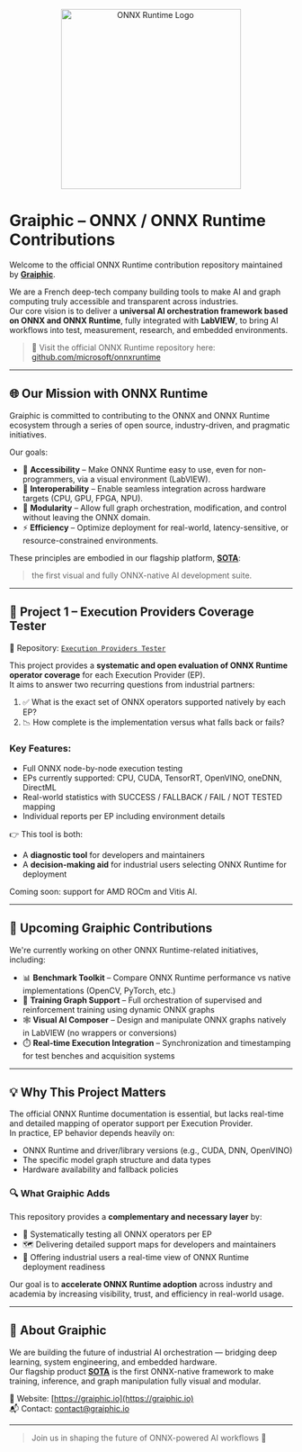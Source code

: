<p align="center">
  <img src="https://github.com/microsoft/onnxruntime/raw/main/docs/images/ONNX_Runtime_logo_dark.png" alt="ONNX Runtime Logo" width="320"/>
</p>

# Graiphic – ONNX / ONNX Runtime Contributions

Welcome to the official ONNX Runtime contribution repository maintained by **[Graiphic](https://graiphic.io/)**.

We are a French deep-tech company building tools to make AI and graph computing truly accessible and transparent across industries.  
Our core vision is to deliver a **universal AI orchestration framework based on ONNX and ONNX Runtime**, fully integrated with **LabVIEW**, to bring AI workflows into test, measurement, research, and embedded environments.

> 🔗 Visit the official ONNX Runtime repository here: [github.com/microsoft/onnxruntime](https://github.com/microsoft/onnxruntime)

---

## 🌐 Our Mission with ONNX Runtime

Graiphic is committed to contributing to the ONNX and ONNX Runtime ecosystem through a series of open source, industry-driven, and pragmatic initiatives.

Our goals:
- 🧩 **Accessibility** – Make ONNX Runtime easy to use, even for non-programmers, via a visual environment (LabVIEW).
- 🔌 **Interoperability** – Enable seamless integration across hardware targets (CPU, GPU, FPGA, NPU).
- 🧱 **Modularity** – Allow full graph orchestration, modification, and control without leaving the ONNX domain.
- ⚡ **Efficiency** – Optimize deployment for real-world, latency-sensitive, or resource-constrained environments.

These principles are embodied in our flagship platform, [**SOTA**](https://graiphic.io/download/):  
> the first visual and fully ONNX-native AI development suite.

---

## 🔎 Project 1 – Execution Providers Coverage Tester

📍 Repository: [`Execution Providers Tester`](./Execution%20Providers%20Tester/)

This project provides a **systematic and open evaluation of ONNX Runtime operator coverage** for each Execution Provider (EP).  
It aims to answer two recurring questions from industrial partners:

1. ✅ What is the exact set of ONNX operators supported natively by each EP?  
2. 📉 How complete is the implementation versus what falls back or fails?

### Key Features:
- Full ONNX node-by-node execution testing
- EPs currently supported: CPU, CUDA, TensorRT, OpenVINO, oneDNN, DirectML
- Real-world statistics with SUCCESS / FALLBACK / FAIL / NOT TESTED mapping
- Individual reports per EP including environment details

👉 This tool is both:
- A **diagnostic tool** for developers and maintainers
- A **decision-making aid** for industrial users selecting ONNX Runtime for deployment

Coming soon: support for AMD ROCm and Vitis AI.

---

## 🚧 Upcoming Graiphic Contributions

We're currently working on other ONNX Runtime-related initiatives, including:

- 📊 **Benchmark Toolkit** – Compare ONNX Runtime performance vs native implementations (OpenCV, PyTorch, etc.)  
- 🧠 **Training Graph Support** – Full orchestration of supervised and reinforcement training using dynamic ONNX graphs  
- 🕸️ **Visual AI Composer** – Design and manipulate ONNX graphs natively in LabVIEW (no wrappers or conversions)  
- ⏱️ **Real-time Execution Integration** – Synchronization and timestamping for test benches and acquisition systems  

---

## 💡 Why This Project Matters

The official ONNX Runtime documentation is essential, but lacks real-time and detailed mapping of operator support per Execution Provider.  
In practice, EP behavior depends heavily on:

- ONNX Runtime and driver/library versions (e.g., CUDA, DNN, OpenVINO)
- The specific model graph structure and data types
- Hardware availability and fallback policies

### 🔍 What Graiphic Adds

This repository provides a **complementary and necessary layer** by:
- 📌 Systematically testing all ONNX operators per EP
- 🗺️ Delivering detailed support maps for developers and maintainers
- 📡 Offering industrial users a real-time view of ONNX Runtime deployment readiness

Our goal is to **accelerate ONNX Runtime adoption** across industry and academia by increasing visibility, trust, and efficiency in real-world usage.

---

## 👥 About Graiphic

We are building the future of industrial AI orchestration — bridging deep learning, system engineering, and embedded hardware.  
Our flagship product [**SOTA**](https://graiphic.io/download/) is the first ONNX-native framework to make training, inference, and graph manipulation fully visual and modular.

🔗 Website: [https://graiphic.io](https://graiphic.io)  
📬 Contact: [contact@graiphic.io](mailto:contact@graiphic.io)

---

> Join us in shaping the future of ONNX-powered AI workflows 🚀
